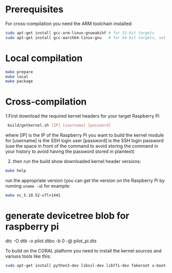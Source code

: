 # Prerequisites

For cross-compilation you need the ARM toolchain installed:
``` bash
sudo apt-get install gcc-arm-linux-gnueabihf # for 32-bit targets
sudo apt-get install gcc-aarch64-linux-gnu   # for 64-bit targets, not yet supported
```

# Local compilation

``` bash
make prepare
make local
make package
```

# Cross-compilation
1.First download the required kernel headers for your target Raspberry Pi
``` bash
 build/getkernel.sh [IP] [username] [password]
```

where [IP] is the IP of the Raspberry Pi you want to build the kernel module for
[username] is the SSH login user
[password] is the SSH login password
(use the space in front of the command to avoid storing the command in your history to avoid having the password stored in plaintext)

2. then run the build
show downloaded kernel header versions:
``` bash
make help
```

run the appropriate version (you can get the version on the Raspberry Pi by running `uname -a`)
for example:
``` bash
make xc_5.10.52-v7l+1441
```

# generate devicetree blob for raspberry pi
dtc -O dtb -o pilot.dtbo -b 0 -@ pilot_pi.dts

To build on the CORAL platform you need to install the kernel sources and variuos tools like this:
``` bash
sudo apt-get install python3-dev libssl-dev libffi-dev fakeroot u-boot-tools
```
